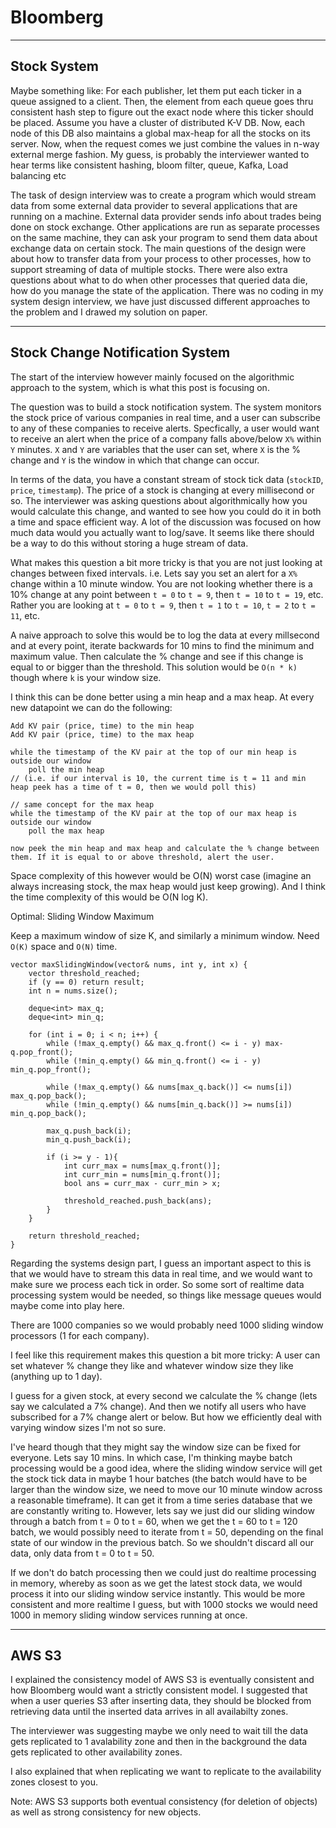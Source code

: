 # Bloomberg

---

## Stock System

Maybe something like: For each publisher, let them put each ticker in a queue assigned to a client. Then, the element from each queue goes thru consistent hash step to figure out the exact node where this ticker should be placed. Assume you have a cluster of distributed K-V DB. Now, each node of this DB also maintains a global max-heap for all the stocks on its server. Now, when the request comes we just combine the values in n-way external merge fashion. My guess, is probably the interviewer wanted to hear terms like consistent hashing, bloom filter, queue, Kafka, Load balancing etc

The task of design interview was to create a program which would stream data from some external data provider to several applications that are running on a machine. External data provider sends info about trades being done on stock exchange. Other applications are run as separate processes on the same machine, they can ask your program to send them data about exchange data on certain stock. The main questions of the design were about how to transfer data from your process to other processes, how to support streaming of data of multiple stocks. There were also extra questions about what to do when other processes that queried data die, how do you manage the state of the application. There was no coding in my system design interview, we have just discussed different approaches to the problem and I drawed my solution on paper.

---

## Stock Change Notification System

The start of the interview however mainly focused on the algorithmic approach to the system, which is what this post is focusing on.

The question was to build a stock notification system. The system monitors the stock price of various companies in real time, and a user can subscribe to any of these companies to receive alerts. Specfically, a user would want to receive an alert when the price of a company falls above/below `X%` within `Y` minutes. `X` and `Y` are variables that the user can set, where `X` is the % change and `Y` is the window in which that change can occur.

In terms of the data, you have a constant stream of stock tick data (`stockID`, `price`, `timestamp`). The price of a stock is changing at every millisecond or so. The interviewer was asking questions about algorithmically how you would calculate this change, and wanted to see how you could do it in both a time and space efficient way. A lot of the discussion was focused on how much data would you actually want to log/save. It seems like there should be a way to do this without storing a huge stream of data.

What makes this question a bit more tricky is that you are not just looking at changes between fixed intervals. i.e. Lets say you set an alert for a `X%` change within a 10 minute window. You are not looking whether there is a 10% change at any point between `t = 0` to `t = 9`, then `t = 10` to `t = 19`, etc. Rather you are looking at `t = 0` to `t = 9`, then `t = 1` to `t = 10`, `t = 2` to `t = 11`, etc.

A naive approach to solve this would be to log the data at every millsecond and at every point, iterate backwards for 10 mins to find the minimum and maximum value. Then calculate the % change and see if this change is equal to or bigger than the threshold. This solution would be `O(n * k)` though where `k` is your window size.

I think this can be done better using a min heap and a max heap. At every new datapoint we can do the following:

```
Add KV pair (price, time) to the min heap
Add KV pair (price, time) to the max heap

while the timestamp of the KV pair at the top of our min heap is outside our window 
	poll the min heap 
// (i.e. if our interval is 10, the current time is t = 11 and min heap peek has a time of t = 0, then we would poll this)

// same concept for the max heap
while the timestamp of the KV pair at the top of our max heap is outside our window 
	poll the max heap
	
now peek the min heap and max heap and calculate the % change between them. If it is equal to or above threshold, alert the user.
```

Space complexity of this however would be O(N) worst case (imagine an always increasing stock, the max heap would just keep growing). And I think the time complexity of this would be O(N log K).

Optimal: Sliding Window Maximum

Keep a maximum window of size K, and similarly a minimum window. Need `O(K)` space and `O(N)` time.

```
vector maxSlidingWindow(vector& nums, int y, int x) {
    vector threshold_reached;
    if (y == 0) return result;
    int n = nums.size();

    deque<int> max_q;
    deque<int> min_q;
    
    for (int i = 0; i < n; i++) {
        while (!max_q.empty() && max_q.front() <= i - y) max-q.pop_front();
        while (!min_q.empty() && min_q.front() <= i - y) min_q.pop_front();
        
        while (!max_q.empty() && nums[max_q.back()] <= nums[i]) max_q.pop_back();
        while (!min_q.empty() && nums[min_q.back()] >= nums[i]) min_q.pop_back();
        
        max_q.push_back(i);
        min_q.push_back(i);
        
        if (i >= y - 1){
            int curr_max = nums[max_q.front()];
            int curr_min = nums[min_q.front()];
            bool ans = curr_max - curr_min > x;
            
            threshold_reached.push_back(ans);
        }
    }
    
    return threshold_reached;
}
```

Regarding the systems design part, I guess an important aspect to this is that we would have to stream this data in real time, and we would want to make sure we process each tick in order. So some sort of realtime data processing system would be needed, so things like message queues would maybe come into play here.

There are 1000 companies so we would probably need 1000 sliding window processors (1 for each company).

I feel like this requirement makes this question a bit more tricky:
A user can set whatever % change they like and whatever window size they like (anything up to 1 day).

I guess for a given stock, at every second we calculate the % change (lets say we calculated a 7% change). And then we notify all users who have subscribed for a 7% change alert or below. But how we efficiently deal with varying window sizes I'm not so sure.

I've heard though that they might say the window size can be fixed for everyone. Lets say 10 mins. In which case, I'm thinking maybe batch processing would be a good idea, where the sliding window service will get the stock tick data in maybe 1 hour batches (the batch would have to be larger than the window size, we need to move our 10 minute window across a reasonable timeframe). It can get it from a time series database that we are constantly writing to. However, lets say we just did our sliding window through a batch from t = 0 to t = 60, when we get the t = 60 to t = 120 batch, we would possibly need to iterate from t = 50, depending on the final state of our window in the previous batch. So we shouldn't discard all our data, only data from t = 0 to t = 50.

If we don't do batch processing then we could just do realtime processing in memory, whereby as soon as we get the latest stock data, we would process it into our sliding window service instantly. This would be more consistent and more realtime I guess, but with 1000 stocks we would need 1000 in memory sliding window services running at once.

---

## AWS S3

I explained the consistency model of AWS S3 is eventually consistent and how Bloomberg would want a strictly consistent model. I suggested that when a user queries S3 after inserting data, they should be blocked from retrieving data until the inserted data arrives in all availabilty zones.

The interviewer was suggesting maybe we only need to wait till the data gets replicated to 1 avalability zone and then in the background the data gets replicated to other availability zones.

I also explained that when replicating we want to replicate to the availability zones closest to you.

Note: AWS S3 supports both eventual consistency (for deletion of objects) as well as strong consistency for new objects.
